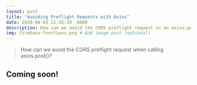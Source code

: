 ```yaml
---
layout: post
title: "Avoiding Preflight Requests with Axios"
date: 2019-08-03 22:45:20 -0600
description: How can we avoid the CORS preflight request in an axios.post()?
img: firebase-functions.png # Add image post (optional)
---
```

>How can we avoid the CORS preflight request when calling axios.post()?

## Coming soon!
